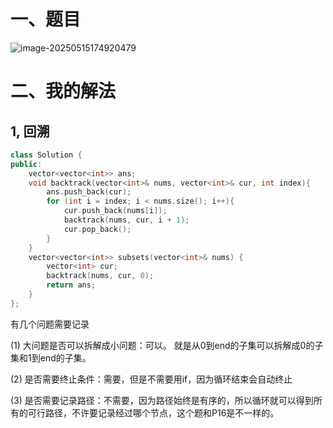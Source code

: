 # 一、题目

![image-20250515174920479](C:\Users\q1375854021\AppData\Roaming\Typora\typora-user-images\image-20250515174920479.png)

# 二、我的解法

## 1, 回溯

```cpp
class Solution {
public:
    vector<vector<int>> ans;
    void backtrack(vector<int>& nums, vector<int>& cur, int index){
        ans.push_back(cur);
        for (int i = index; i < nums.size(); i++){
            cur.push_back(nums[i]);
            backtrack(nums, cur, i + 1);
            cur.pop_back();
        }        
    }
    vector<vector<int>> subsets(vector<int>& nums) {
        vector<int> cur;
        backtrack(nums, cur, 0);
        return ans;
    }
};
```

有几个问题需要记录

(1) 大问题是否可以拆解成小问题：可以。 就是从0到end的子集可以拆解成0的子集和1到end的子集。

(2) 是否需要终止条件：需要，但是不需要用if，因为循环结束会自动终止

(3) 是否需要记录路径：不需要，因为路径始终是有序的，所以循环就可以得到所有的可行路径，不许要记录经过哪个节点，这个题和P16是不一样的。

